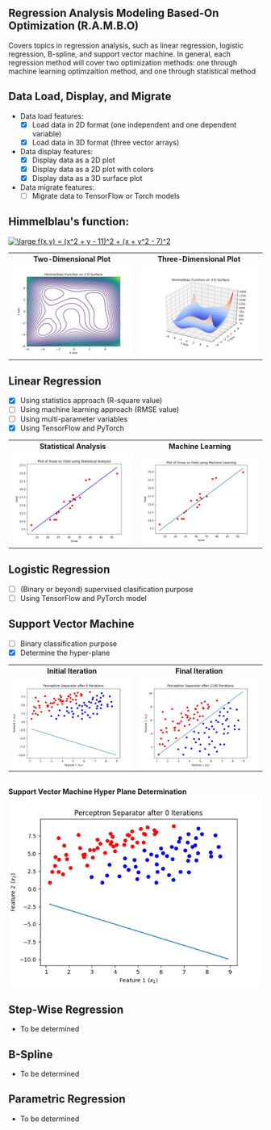 ## Regression Analysis Modeling Based-On Optimization (R.A.M.B.O) ##

Covers topics in regression analysis, such as linear regression, logistic regression, B-spline, and support vector machine. In general, each regression method will cover two optimization methods: one through machine learning optimzaition method, and one through statistical method

## Data Load, Display, and Migrate ##
- Data load features:
  - [X] Load data in 2D format (one independent and one dependent variable)
  - [X] Load data in 3D format (three vector arrays)
- Data display features:
  - [X] Display data as a 2D plot
  - [X] Display data as a 2D plot with colors
  - [X] Display data as a 3D surface plot
- Data migrate features:
  - [ ] Migrate data to TensorFlow or Torch models

## Himmelblau's function: ##
<a href="https://www.codecogs.com/eqnedit.php?latex=\large&space;f(x,y)&space;=&space;(x^2&space;&plus;&space;y&space;-&space;11)^2&space;&plus;&space;(x&space;&plus;&space;y^2&space;-&space;7)^2" target="_blank"><img src="https://latex.codecogs.com/gif.latex?\large&space;f(x,y)&space;=&space;(x^2&space;&plus;&space;y&space;-&space;11)^2&space;&plus;&space;(x&space;&plus;&space;y^2&space;-&space;7)^2" title="\large f(x,y) = (x^2 + y - 11)^2 + (x + y^2 - 7)^2" /></a>
<br />

<table> <tr>
<th> Two-Dimensional Plot </th> <th> Three-Dimensional Plot </th>
</tr>
<tr>
<td> <img src='./assets/himmelblau_2D.png'> </td>
<td> <img src='./assets/himmelblau_3D.png'> </td>
</tr> </table>

## Linear Regression ##
- [X] Using statistics approach (R-square value)
- [ ] Using machine learning approach (RMSE value)
- [ ] Using multi-parameter variables
- [X] Using TensorFlow and PyTorch

<table> <tr>
<th> Statistical Analysis </th> <th> Machine Learning </th>
</tr>
<tr>
<td> <img src='./assets/rsquare.png'> </td>
<td> <img src='./assets/linear_regression_torch.png'> </td>
</tr> </table>

## Logistic Regression ##
- [ ] (Binary or beyond) supervised clasification purpose
- [ ] Using TensorFlow and PyTorch model

## Support Vector Machine ##
- [ ] Binary classification purpose
- [X] Determine the hyper-plane
<table> <tr>
<th> Initial Iteration </th>
<th> Final Iteration </th>
</tr>
<tr>
<td> <img src='./assets/perceptrons/Iteration Number 0.png'> </td>
<td> <img src='./assets/perceptrons/Iteration Number 2190.png'> </td>
</tr> </table>

<br />
<b> Support Vector Machine Hyper Plane Determination </b>
<br />
<center>
<img src = './assets/svm_hyperplane.gif'>
</center>

## Step-Wise Regression ##
- To be determined

## B-Spline ##
- To be determined

## Parametric Regression ##
- To be determined
